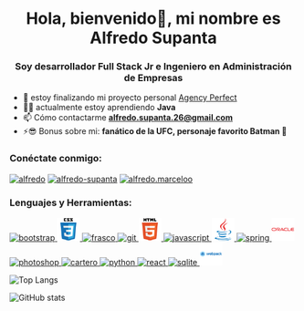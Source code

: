 <h1 align="center">Hola, bienvenido👋, mi nombre es Alfredo Supanta</h1>
<h3 align="center">Soy desarrollador Full Stack Jr e Ingeniero en Administración de Empresas</h3>

- 🔭 estoy finalizando mi proyecto personal [Agency Perfect](https://github.com/AlfredoMarcelo/individualproject.git)
- 👨‍💻 actualmente estoy aprendiendo  **Java**
- 📫 Cómo contactarme **alfredo.supanta.26@gmail.com**
- ⚡😎 Bonus sobre mi: **fanático de la UFC, personaje favorito Batman 🦇**

<h3 align="left">Conéctate conmigo:</h3>
<p align="left">
<a href="https://dev.to/alfredo" target=" blank"><img align="center" src="https://raw.githubusercontent.com/rahuldkjain/github-profile-readme-generator/master/src/images/icons/Social/devto.svg" alt="alfredo" height="30" width="40" /></a>
<a href="https://linkedin.com/in/alfredo-supanta" target="blank"><img align="center" src="https://raw.githubusercontent.com/rahuldkjain/github-profile-readme-generator/master/src/images/icons/Social/linked-in-alt.svg" alt="alfredo-supanta" height="30" width="40" /></a>
<a href= "https://instagram.com/alfredo.marceloo" target="blank"><img align="center" src="https://raw.githubusercontent.com/rahuldkjain/github-profile-readme-generator/master/src/images/icons/Social/instagram.svg" alt="alfredo.marceloo" height="30" width="40" /></a>
</p>

<h3 align="left">Lenguajes y Herramientas:</h3>
<p align="left"> <a href="https://getbootstrap.com" target="_blank" rel="noreferrer"> <img src="https://raw.githubusercontent.com/devicons/devicon /master/icons/bootstrap/bootstrap-plain-wordmark.svg" alt="bootstrap" width="40" height="40"/> </a> <a href="https://www.w3schools.com /css/" target="_blank" rel="noreferrer"> <img src="https://raw.githubusercontent.com/devicons/devicon/master/icons/css3/css3-original-wordmark.svg" alt= "css3" width="40" height="40"/> </a> <a href="https://flask.palletsprojects.com/" target="_blank" rel="noreferrer"><img src="https://www.vectorlogo.zone/logos/pocoo_flask/pocoo_flask-icon.svg" alt="frasco" width="40" height="40"/> </a> <a href= "https://git-scm.com/" target="_blank" rel="noreferrer"> <img src="https://media.vlpt.us/images/hdy20201004/post/a4971fcf-9f20-40ce-b307-92c14701ea78/git_logo.png" alt="git" width="40" height="40"/> </a> <a href="https://www.w3.org/html/" target="_blank" rel="noreferrer "> <img src="https://raw.githubusercontent.com/devicons/devicon/master/icons/html5/html5-original-wordmark.svg" alt="html5" width="40" height="40" /> </a> <a href="https://developer.mozilla.org/en-US/docs/Web/JavaScript" target="_blank" rel="noreferrer"> <img src="https://symbols.getvecta.com/stencil_25/39_javascript.0ca26ec4ab.png" alt="javascript" width="40" height="40"/> </a> <a href="https://www.java.com" target="_blank" rel="noreferrer"> <img src="https://raw.githubusercontent.com/devicons/devicon/master/icons/java/java-original.svg" alt="java" width="40" height="40"/> </a> <a href="https://spring.io/" target="_blank" rel="noreferrer"> <img src="https://www.vectorlogo.zone/logos/springio/springio-icon.svg" alt="spring" width="40" height="40"/> </a> <a href="https://www.oracle. com/" target="_blank" rel="noreferrer"> <img src="https://raw.githubusercontent.com/devicons/devicon/master/icons/oracle/oracle-original.svg" alt="oracle" width="40" height="40"/> </a> <a href="https://www.photoshop.com/en" target="_blank" rel="noreferrer"> <img src="https://w7.pngwing.com/pngs/657/442/png-transparent-adobe-brand-brands-logo-logos-photoshop-logos-brands-icon-thumbnail.png" alt="photoshop" width="40" height="40"/> </a> <a href=" https://postman.com" target="_blank" rel="noreferrer"> <img src="https://www.vectorlogo.zone/logos/getpostman/getpostman-icon.svg" alt="cartero" ancho ="40" height="40"/> </a> <a href="https://www.python.org" target="_blank" rel="noreferrer"> <img src="https://cdn3.iconfinder.com/data/icons/logos-and-brands-adobe/512/267_Python-512.png" alt="python" width="40" height="40"/> </a> <a href="https://reactjs.org/" target="_blank" rel="noreferrer"> <img src="https://icons-for-free.com/iconfiles/png/512/design+development+facebook+framework+mobile+react+icon-1320165723839064798.png" alt="react" width="40" height="40"/> </a> <a href="https://www.sqlite.org/" target="_blank" rel ="noreferrer"> <img src="https://www.vectorlogo.zone/logos/sqlite/sqlite-icon.svg" alt="sqlite" width="40" height="40"/> </a > <a href="https://webpack.js.org" target="_blank" rel="noreferrer"> <img src="https://raw.githubusercontent.com/devicons/devicon/d00d0969292a6569d45b06d3f350f463a0107b0d/icons/webpack/webpack-original-wordmark.svg" alt="webpack" width="40" height="40"/> </a> </p>

![Top Langs](https://github-readme-stats.vercel.app/api/top-langs/?username=alfredomarcelo&layout=compact)

![GitHub stats](https://github-readme-stats.vercel.app/api?username=alfredomarcelo&show_icons=true&theme=synthwave)
